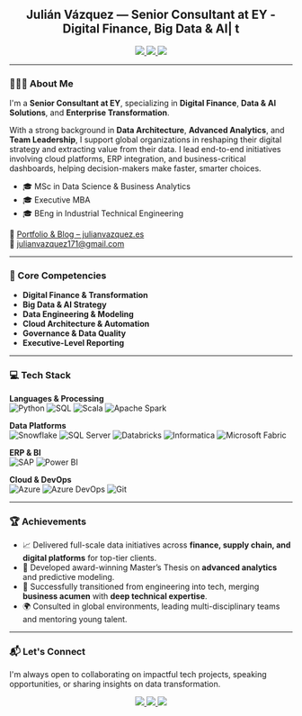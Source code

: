 <h2 align="center">Julián Vázquez — Senior Consultant at EY - Digital Finance, Big Data & AI| t</h2>

<p align="center">
  <a href="https://www.linkedin.com/in/julianvazquez-sampedro/">
    <img src="https://img.shields.io/badge/-LinkedIn-0077B5?style=flat&logo=Linkedin&logoColor=white" />
  </a>
  <a href="mailto:julianvazquez171@gmail.com">
    <img src="https://img.shields.io/badge/-Email-D14836?style=flat&logo=Gmail&logoColor=white" />
  </a>
  <a href="https://www.julianvazquez.es/">
    <img src="https://img.shields.io/badge/-Portfolio-3423A6?style=flat&logo=Google-Chrome&logoColor=white" />
  </a>
</p>

---

### 👨🏻‍💼 About Me

I'm a **Senior Consultant at EY**, specializing in **Digital Finance**, **Data & AI Solutions**, and **Enterprise Transformation**.

With a strong background in **Data Architecture**, **Advanced Analytics**, and **Team Leadership**, I support global organizations in reshaping their digital strategy and extracting value from their data. I lead end-to-end initiatives involving cloud platforms, ERP integration, and business-critical dashboards, helping decision-makers make faster, smarter choices.

- 🎓 MSc in Data Science & Business Analytics  
- 🎓 Executive MBA  
- 🎓 BEng in Industrial Technical Engineering  

📄 [Portfolio & Blog – julianvazquez.es](https://www.julianvazquez.es)  
📩 [julianvazquez171@gmail.com](mailto:julianvazquez171@gmail.com)

---

### 🚀 Core Competencies

- **Digital Finance & Transformation**
- **Big Data & AI Strategy**
- **Data Engineering & Modeling**
- **Cloud Architecture & Automation**
- **Governance & Data Quality**
- **Executive-Level Reporting**

---

### 💻 Tech Stack

**Languages & Processing**  
![Python](https://img.shields.io/badge/python-3670A0?style=for-the-badge&logo=python&logoColor=ffdd54)
![SQL](https://img.shields.io/badge/sql-%2300758F.svg?style=for-the-badge&logo=postgresql&logoColor=white)
![Scala](https://img.shields.io/badge/scala-%23DC322F.svg?style=for-the-badge&logo=scala&logoColor=white)
![Apache Spark](https://img.shields.io/badge/Apache%20Spark-E25A1C.svg?style=for-the-badge&logo=apachespark&logoColor=white)

**Data Platforms**  
![Snowflake](https://img.shields.io/badge/snowflake-%23EDF3FA.svg?style=for-the-badge&logo=snowflake&logoColor=blue)
![SQL Server](https://img.shields.io/badge/sql%20server-%23CC2927.svg?style=for-the-badge&logo=microsoftsqlserver&logoColor=white)
![Databricks](https://img.shields.io/badge/databricks-%23FF3621.svg?style=for-the-badge&logo=databricks&logoColor=white)
![Informatica](https://img.shields.io/badge/informatica-%23F89D2A.svg?style=for-the-badge&logo=infura&logoColor=white)
![Microsoft Fabric](https://img.shields.io/badge/Microsoft%20Fabric-0078D4?style=for-the-badge&logo=microsoft&logoColor=white)

**ERP & BI**  
![SAP](https://img.shields.io/badge/SAP-0FAAFF?style=for-the-badge&logo=sap&logoColor=white)
![Power BI](https://img.shields.io/badge/power%20bi-F2C811?style=for-the-badge&logo=powerbi&logoColor=black)

**Cloud & DevOps**  
![Azure](https://img.shields.io/badge/azure-%230072C6.svg?style=for-the-badge&logo=microsoftazure&logoColor=white)
![Azure DevOps](https://img.shields.io/badge/azure%20devops-%230072C6.svg?style=for-the-badge&logo=azuredevops&logoColor=white)
![Git](https://img.shields.io/badge/git-%23F05033.svg?style=for-the-badge&logo=git&logoColor=white)

---

### 🏆 Achievements

- 📈 Delivered full-scale data initiatives across **finance, supply chain, and digital platforms** for top-tier clients.  
- 🧠 Developed award-winning Master’s Thesis on **advanced analytics** and predictive modeling.  
- 🔁 Successfully transitioned from engineering into tech, merging **business acumen** with **deep technical expertise**.  
- 🌍 Consulted in global environments, leading multi-disciplinary teams and mentoring young talent.

---

### 📬 Let's Connect

I'm always open to collaborating on impactful tech projects, speaking opportunities, or sharing insights on data transformation.

<p align="center">
  <a href="https://www.linkedin.com/in/julianvazquez-sampedro/">
    <img src="https://img.shields.io/badge/-LinkedIn-0077B5?style=for-the-badge&logo=linkedin&logoColor=white" />
  </a>
  <a href="mailto:julianvazquez171@gmail.com">
    <img src="https://img.shields.io/badge/-Email-D14836?style=for-the-badge&logo=Gmail&logoColor=white" />
  </a>
  <a href="https://www.julianvazquez.es/">
    <img src="https://img.shields.io/badge/-Portfolio-3423A6?style=for-the-badge&logo=Google-Chrome&logoColor=white" />
  </a>
</p>
